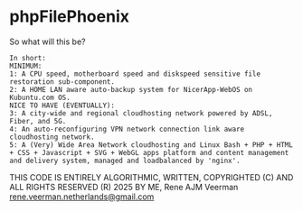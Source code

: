 # phpFilePhoenix

So what will this be?

````
In short:
MINIMUM:
1: A CPU speed, motherboard speed and diskspeed sensitive file restoration sub-component.
2: A HOME LAN aware auto-backup system for NicerApp-WebOS on Kubuntu.com OS.
NICE TO HAVE (EVENTUALLY):
3: A city-wide and regional cloudhosting network powered by ADSL, Fiber, and 5G.
4: An auto-reconfiguring VPN network connection link aware cloudhosting network.
5: A (Very) Wide Area Network cloudhosting and Linux Bash + PHP + HTML + CSS + Javascript + SVG + WebGL apps platform and content management and delivery system, managed and loadbalanced by 'nginx'.
````

THIS CODE IS ENTIRELY ALGORITHMIC, WRITTEN, COPYRIGHTED (C) AND ALL RIGHTS RESERVED (R) 2025 BY ME, Rene AJM Veerman <rene.veerman.netherlands@gmail.com>
